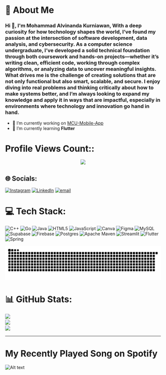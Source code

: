 <h1> 💫 About Me </h1>
<h3> Hi 👋, I'm Mohammad Alvinanda Kurniawan, With a deep curiosity for how technology shapes the world, I’ve found my passion at the intersection of software development, data analysis, and cybersecurity. As a computer science undergraduate, I’ve developed a solid technical foundation through both coursework and hands-on projects—whether it’s writing clean, efficient code, working through complex algorithms, or analyzing data to uncover meaningful insights. What drives me is the challenge of creating solutions that are not only functional but also smart, scalable, and secure. I enjoy diving into real problems and thinking critically about how to make systems better, and I’m always looking to expand my knowledge and apply it in ways that are impactful, especially in environments where technology and innovation go hand in hand.</h3>

- 🔭 I’m currently working on [MCU-Mobile-App](https://github.com/alvinandakurniawann/MCU-Mobile-App)
- 🌱 I’m currently learning **Flutter**

# Profile Views Count::
<div align="center">
  <img src="https://profile-counter.glitch.me/alvinandakurniawann/count.svg?"  />
</div>

## 🌐 Socials:
[![Instagram](https://img.shields.io/badge/Instagram-%23E4405F.svg?logo=Instagram&logoColor=white)](https://instagram.com/alvinandakurniawann) [![LinkedIn](https://img.shields.io/badge/LinkedIn-%230077B5.svg?logo=linkedin&logoColor=white)](https://linkedin.com/in/mohammad-alvinanda-kurniawan) [![email](https://img.shields.io/badge/Email-D14836?logo=gmail&logoColor=white)](mailto:alvinnanda.kurniawan@gmail.com) 

# 💻 Tech Stack:
![C++](https://img.shields.io/badge/c++-%2300599C.svg?style=for-the-badge&logo=c%2B%2B&logoColor=white) ![Go](https://img.shields.io/badge/go-%2300ADD8.svg?style=for-the-badge&logo=go&logoColor=white) ![Java](https://img.shields.io/badge/java-%23ED8B00.svg?style=for-the-badge&logo=openjdk&logoColor=white) ![HTML5](https://img.shields.io/badge/html5-%23E34F26.svg?style=for-the-badge&logo=html5&logoColor=white) ![JavaScript](https://img.shields.io/badge/javascript-%23323330.svg?style=for-the-badge&logo=javascript&logoColor=%23F7DF1E) ![Canva](https://img.shields.io/badge/Canva-%2300C4CC.svg?style=for-the-badge&logo=Canva&logoColor=white) ![Figma](https://img.shields.io/badge/figma-%23F24E1E.svg?style=for-the-badge&logo=figma&logoColor=white) ![MySQL](https://img.shields.io/badge/mysql-4479A1.svg?style=for-the-badge&logo=mysql&logoColor=white) ![Supabase](https://img.shields.io/badge/Supabase-3ECF8E?style=for-the-badge&logo=supabase&logoColor=white) ![Firebase](https://img.shields.io/badge/firebase-a08021?style=for-the-badge&logo=firebase&logoColor=ffcd34) ![Postgres](https://img.shields.io/badge/postgres-%23316192.svg?style=for-the-badge&logo=postgresql&logoColor=white) ![Apache Maven](https://img.shields.io/badge/Apache%20Maven-C71A36?style=for-the-badge&logo=Apache%20Maven&logoColor=white) ![Streamlit](https://img.shields.io/badge/Streamlit-%23FE4B4B.svg?style=for-the-badge&logo=streamlit&logoColor=white) ![Flutter](https://img.shields.io/badge/Flutter-%2302569B.svg?style=for-the-badge&logo=Flutter&logoColor=white) ![Spring](https://img.shields.io/badge/spring-%236DB33F.svg?style=for-the-badge&logo=spring&logoColor=white)

<img src="https://raw.githubusercontent.com/alvinandakurniawann/alvinandakurniawann/output/snake.svg" alt="Snake animation" />


# 📊 GitHub Stats:
![](https://github-readme-stats.vercel.app/api?username=alvinandakurniawann&theme=dark&hide_border=false&include_all_commits=false&count_private=false)<br/>
![](https://nirzak-streak-stats.vercel.app/?user=alvinandakurniawann&theme=dark&hide_border=false)<br/>
![](https://github-readme-stats.vercel.app/api/top-langs/?username=alvinandakurniawann&theme=dark&hide_border=false&include_all_commits=false&count_private=false&layout=compact)

---
# My Recently Played Song on Spotify

![Alt text](https://spotify-recently-played-readme.vercel.app/api?user=31ynfaxpoud55nbf7aycxwqcdpyi)
<!-- Proudly created with GPRM ( https://gprm.itsvg.in ) -->
